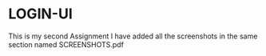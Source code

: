 # LOGIN-UI
This is my second Assignment 
I have added all the screenshots in the same section named SCREENSHOTS.pdf

